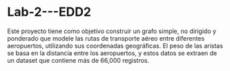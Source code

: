 # Lab-2---EDD2
 Este proyecto tiene como objetivo construir un grafo simple, no dirigido y ponderado que modele las rutas de transporte aéreo entre diferentes aeropuertos, utilizando sus coordenadas geográficas. El peso de las aristas se basa en la distancia entre los aeropuertos, y estos datos se extraen de un dataset que contiene más de 66,000 registros.
